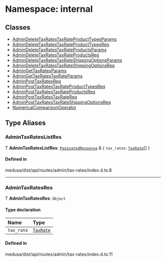 # Namespace: internal

## Classes

- [AdminDeleteTaxRatesTaxRateProductTypesParams](../classes/internal-27.AdminDeleteTaxRatesTaxRateProductTypesParams.md)
- [AdminDeleteTaxRatesTaxRateProductTypesReq](../classes/internal-27.AdminDeleteTaxRatesTaxRateProductTypesReq.md)
- [AdminDeleteTaxRatesTaxRateProductsParams](../classes/internal-27.AdminDeleteTaxRatesTaxRateProductsParams.md)
- [AdminDeleteTaxRatesTaxRateProductsReq](../classes/internal-27.AdminDeleteTaxRatesTaxRateProductsReq.md)
- [AdminDeleteTaxRatesTaxRateShippingOptionsParams](../classes/internal-27.AdminDeleteTaxRatesTaxRateShippingOptionsParams.md)
- [AdminDeleteTaxRatesTaxRateShippingOptionsReq](../classes/internal-27.AdminDeleteTaxRatesTaxRateShippingOptionsReq.md)
- [AdminGetTaxRatesParams](../classes/internal-27.AdminGetTaxRatesParams.md)
- [AdminGetTaxRatesTaxRateParams](../classes/internal-27.AdminGetTaxRatesTaxRateParams.md)
- [AdminPostTaxRatesReq](../classes/internal-27.AdminPostTaxRatesReq.md)
- [AdminPostTaxRatesTaxRateProductTypesReq](../classes/internal-27.AdminPostTaxRatesTaxRateProductTypesReq.md)
- [AdminPostTaxRatesTaxRateProductsReq](../classes/internal-27.AdminPostTaxRatesTaxRateProductsReq.md)
- [AdminPostTaxRatesTaxRateReq](../classes/internal-27.AdminPostTaxRatesTaxRateReq.md)
- [AdminPostTaxRatesTaxRateShippingOptionsReq](../classes/internal-27.AdminPostTaxRatesTaxRateShippingOptionsReq.md)
- [NumericalComparisonOperator](../classes/internal-27.NumericalComparisonOperator.md)

## Type Aliases

### AdminTaxRatesListRes

Ƭ **AdminTaxRatesListRes**: [`PaginatedResponse`](internal-2.md#paginatedresponse) & { `tax_rates`: [`TaxRate`](../classes/internal.TaxRate.md)[]  }

#### Defined in

medusa/dist/api/routes/admin/tax-rates/index.d.ts:8

___

### AdminTaxRatesRes

Ƭ **AdminTaxRatesRes**: `Object`

#### Type declaration

| Name | Type |
| :------ | :------ |
| `tax_rate` | [`TaxRate`](../classes/internal.TaxRate.md) |

#### Defined in

medusa/dist/api/routes/admin/tax-rates/index.d.ts:11
